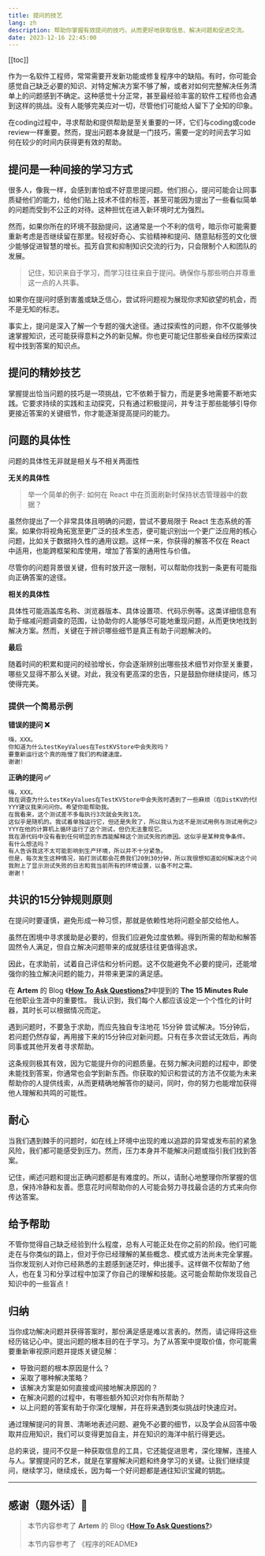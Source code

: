 ```yaml
---
title: 提问的技艺
lang: zh
description: 帮助你掌握有效提问的技巧，从而更好地获取信息、解决问题和促进交流。
date: 2023-12-16 22:45:00
---
```


[[toc]]

作为一名软件工程师，常常需要开发新功能或修复程序中的缺陷。有时，你可能会感觉自己缺乏必要的知识、对特定解决方案不够了解，或者对如何完整解决任务清单上的问题感到不确定。这种感觉十分正常，甚至最经验丰富的软件工程师也会遇到这样的挑战。没有人能够完美应对一切，尽管他们可能给人留下了全知的印象。

在coding过程中，寻求帮助和提供帮助是至关重要的一环，它们与coding或code review一样重要。然而，提出问题本身就是一门技巧，需要一定的时间去学习如何在较少的时间内获得更有效的帮助。

## 提问是一种间接的学习方式

很多人，像我一样，会感到害怕或不好意思提问题。他们担心，提问可能会让同事质疑他们的能力，给他们贴上技术不佳的标签，甚至可能因为提出了一些看似简单的问题而受到不公正的对待。这种担忧在进入新环境时尤为强烈。

然而，如果你所在的环境不鼓励提问，这通常是一个不利的信号，暗示你可能需要重新考虑是否继续留在那里。轻视好奇心、实验精神和提问、随意贴标签的文化很少能够促进智慧的增长。孤芳自赏和抑制知识交流的行为，只会限制个人和团队的发展。

> 记住，知识来自于学习，而学习往往来自于提问。确保你与那些明白并尊重这一点的人共事。

如果你在提问时感到害羞或缺乏信心，尝试将问题视为展现你求知欲望的机会，而不是无知的标志。

事实上，提问是深入了解一个专题的强大途径。通过探索性的问题，你不仅能够快速掌握知识，还可能获得意料之外的新见解。你也更可能记住那些亲自经历探索过程中找到答案的知识点。

## 提问的精妙技艺

掌握提出恰当问题的技巧是一项挑战，它不依赖于智力，而是更多地需要不断地实践。它要求持续的实践和主动探究，只有通过积极提问，并专注于那些能够引导你更接近答案的关键细节，你才能逐渐提高提问的能力。

## 问题的具体性

问题的具体性无非就是相关与不相关两面性

**无关的具体性**

> 举一个简单的例子:
如何在 React 中在页面刷新时保持状态管理器中的数据？

虽然你提出了一个非常具体且明确的问题，尝试不要局限于 React 生态系统的答案。如果你将视角拓宽至更广泛的技术生态，便可能识别出一个更广泛应用的核心问题，比如关于数据持久性的通用议题。这样一来，你获得的解答不仅在 React 中适用，也能跨框架和库使用，增加了答案的通用性与价值。

尽管你的问题背景很关键，但有时放开这一限制，可以帮助你找到一条更有可能指向正确答案的途径。

**相关的具体性**

具体性可能涵盖库名称、浏览器版本、具体设置项、代码示例等。这类详细信息有助于缩减问题调查的范围，让协助你的人能够尽可能地重现问题，从而更快地找到解决方案。然而，关键在于辨识哪些细节是真正有助于问题解决的。

**最后**

随着时间的积累和提问的经验增长，你会逐渐辨别出哪些技术细节对你至关重要，哪些又显得不那么关键。对此，我没有更高深的忠告，只是鼓励你继续提问，练习使得完美。

### 提供一个简易示例

**错误的提问 ❌**
```ts
嗨，XXX。
你知道为什么testKeyValues在TestKVStore中会失败吗？
要重新运行这个真的拖慢了我们的构建速度。
谢谢!
```

**正确的提问 ✅**
```ts
嗨，XXX。
我在调查为什么testKeyValues在TestKVStore中会失败时遇到了一些麻烦（在DistKV的代码库中）。
YYY建议我来问问你。希望你能帮助我。
在我看来，这个测试差不多每执行3次就会失败1次。
这似乎是随机的。我试着单独运行它，但还是失败了，所以我认为这不是测试用例与测试用例之间的问题。
YYY在他的计算机上循环运行了这个测试，但仍无法重现它。
我在源代码中没有看到任何明显的东西能解释这个测试失败的原因。这似乎是某种竞争条件。
有什么想法吗？
有人告诉我这不太可能影响到生产环境，所以并不十分紧急。
但是，每次发生这种情况，拍打测试都会花费我们20到30分钟，所以我很想知道如何解决这个问题。
我附上了显示测试失败的日志和我当前所有的环境设置，以备不时之需。
谢谢！
```

## 共识的15分钟规则原则

在提问时要谨慎，避免形成一种习惯，那就是依赖性地将问题全部交给他人。

虽然在困境中寻求援助是必要的，但我们应避免过度依赖。得到所需的帮助和解答固然令人满足，但自立解决问题带来的成就感往往更值得追求。

因此，在求助前，试着自己评估和分析问题。这不仅能避免不必要的提问，还能增强你的独立解决问题的能力，并带来更深的满足感。

在 **Artem** 的 Blog 《[**How To Ask Questions?**](https://kettanaito.com/blog/how-to-ask-questions)》中提到的 **The 15 Minutes Rule** 在他职业生涯中的重要性。
我认识到，我们每个人都应该设定一个个性化的计时器，其时长可以根据情况而定。

遇到问题时，不要急于求助，而应先独自专注地花 15分钟 尝试解决。15分钟后，若问题仍然存留，再用接下来的15分钟应对新问题。只有在多次尝试无效后，再向同事或其他开发者寻求帮助。

这条规则极其有效，因为它能提升你的问题质量。在努力解决问题的过程中，即使未能找到答案，你通常也会学到新东西。你获取的知识和尝试的方法不仅能为未来帮助你的人提供线索，从而更精确地解答你的疑问，同时，你的努力也能增加获得他人理解和共鸣的可能性。

## 耐心

当我们遇到棘手的问题时，如在线上环境中出现的难以追踪的异常或发布前的紧急风险，我们都可能感受到压力。然而，压力本身并不能解决问题或指引我们找到答案。

记住，阐述问题和提出正确问题都是有难度的。所以，请耐心地整理你所掌握的信息，保持冷静和友善。愿意花时间帮助你的人可能会努力寻找最合适的方式来向你传达答案。

## 给予帮助

不管你觉得自己缺乏经验到什么程度，总有人可能正处在你之前的阶段。他们可能走在与你类似的路上，但对于你已经理解的某些概念、模式或方法尚未完全掌握。当你发现别人对你已经熟悉的主题感到迷茫时，伸出援手。这样做不仅帮助了他人，也在复习和分享过程中加深了你自己的理解和技能。这可能会帮助你发现自己知识中的一些盲点！

## 归纳

当你成功解决问题并获得答案时，那份满足感是难以言表的。然而，请记得将这些经历铭记心中。提出问题的根本目的在于学习。为了从答案中提取价值，你可能需要重新审视原问题并提炼关键见解：

* 导致问题的根本原因是什么？
* 采取了哪种解决策略？
* 该解决方案是如何直接或间接地解决原因的？
* 在解决问题的过程中，有哪些额外知识对你有所帮助？
* 以上问题的答案有助于你深化理解，并在将来遇到类似挑战时快速应对。

通过理解提问的背景、清晰地表述问题、避免不必要的细节，以及学会从回答中吸取并应用知识，我们可以变得更加自主，并在知识的海洋中航行得更远。

总的来说，提问不仅是一种获取信息的工具，它还能促进思考，深化理解，连接人与人。掌握提问的艺术，就是在掌握解决问题和终身学习的关键。让我们继续提问，继续学习，继续成长，因为每一个好问题都是通往知识宝藏的钥匙。

_________________

## 感谢（题外话）🌸

> 本节内容参考了 **Artem** 的 Blog 《[**How To Ask Questions?**](https://kettanaito.com/blog/how-to-ask-questions)》 <br><br> 本节内容参考了 《程序的README》
